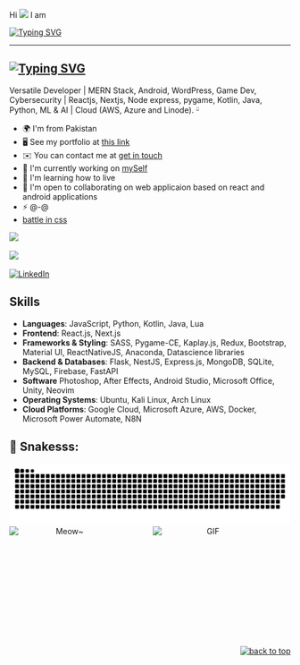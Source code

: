 <div id="tap"> </div>
<p>
  
Hi ![](https://user-images.githubusercontent.com/18350557/176309783-0785949b-9127-417c-8b55-ab5a4333674e.gif) I am 

 [![Typing SVG](https://readme-typing-svg.demolab.com?font=Indie+Flower&duration=1000&pause=500&color=1AF2F7&center=true&vCenter=true&width=70&height=35&lines=Saad;%D8%B3%D8%B9%D8%AF;%E3%82%B5%E3%83%BC%E3%83%89;%EC%82%AC%EB%93%9C;%E8%90%A8%E9%98%BF%E5%BE%B7;%E0%B0%B8%E0%B0%BE%E0%B0%A6%E0%B1%8D)](https://git.io/typing-svg)
</p>

-----
<!--
<a href="https://git.io/typing-svg"><img src="https://readme-typing-svg.demolab.com?font=Indie+Flower&weight=500&size=21&pause=1000&color=10EAF7&width=435&lines=I'm+Syed+Saad+Yousuf+Raza;I+am+a+frontend+and+backend+developer;I+am+a+web+and+android+developer;I+am+from+Pakistan" alt="Typing SVG" /></a>
-->

[![Typing SVG](https://readme-typing-svg.demolab.com?font=Indie+Flower&pause=1000&center=true&vCenter=true&width=435&lines=I'm+Syed+Saad+Yousuf+Raza;I+am+a+frontend+and+backend+developer;I+am+a+web+and+android+developer;I+am+from+Pakistan)](https://git.io/typing-svg)
-----

Versatile Developer | MERN Stack, Android, WordPress, Game Dev, Cybersecurity | Reactjs, Nextjs, Node express, pygame, Kotlin, Java, Python, ML & AI | Cloud (AWS, Azure and Linode). ᵕ̈

*   🌍  I'm from Pakistan
*   🖥️  See my portfolio at [this link](https://github.com/bluekitsune-sad/portfolio-2025)
*   ✉️  You can contact me at [get in touch](mailto:saadyousu64@gmail.com)
*   🚀  I'm currently working on [mySelf](https://github.com/bluekitsune-sad/mentalHealthAnalyzer)
*   🧠  I'm learning how to live
*   🤝  I'm open to collaborating on web applicaion based on react and android applications
*   ⚡  @-@
*   [battle in css](https://cssbattle.dev/)


<a href="https://www.fiverr.com/saadyousuf64" target="_blank" rel="noreferrer"><img src="https://img.shields.io/badge/Fiverr-1DBF73.svg?style=for-the-badge&logo=Fiverr&logoColor=white" /></a>

<a href="https://www.x.com/@sad_yosuf" target="_blank" rel="noreferrer"><img src="https://img.shields.io/twitter/follow/sad_yosuf?logo=twitter&style=for-the-badge&color=0891b2&labelColor=1c1917" /></a>

[![LinkedIn](https://img.shields.io/badge/LinkedIn-0077B5?style=for-the-badge&logo=linkedin&logoColor=white)](https://www.linkedin.com/in/syed-saad-yousuf-raza-a83389243)

</p> 

## Skills

- **Languages**: JavaScript, Python, Kotlin, Java, Lua
- **Frontend**: React.js, Next.js
- **Frameworks & Styling**: SASS, Pygame-CE, Kaplay.js, Redux, Bootstrap, Material UI, ReactNativeJS, Anaconda, Datascience libraries 
- **Backend & Databases**: Flask, NestJS, Express.js, MongoDB, SQLite, MySQL, Firebase, FastAPI
- **Software** Photoshop, After Effects, Android Studio, Microsoft Office, Unity, Neovim
- **Operating Systems**: Ubuntu, Kali Linux, Arch Linux
- **Cloud Platforms**: Google Cloud, Microsoft Azure, AWS, Docker, Microsoft Power Automate, N8N

<!--![Saad Yousuf's GitHub Stats](https://github.com/bluekitsune-sad/bluekitsune-sad/blob/stats-card/profileCardCreation/github_stats_card.svg) -->


<!-- <h2>😅 Joke of the day</h2>
<details>
    <summary>See joke</summary>
    <a href="https://github.com/ABSphreak/readme-jokes">
        <img src="https://readme-jokes.vercel.app/api?theme=tokyonight&hideBorder" alt="Jokes Card" />
    </a>
</details>
<h2> ✍️ Random Dev Quote</h2> 
<details>
  <summary>see Quote</summary>
  <img src="https://quotes-github-readme.vercel.app/api?type=horizontal&theme=tokyonight" alt="Quote not for you"/>
</details> -->

<h2> 🐍 Snakesss:</h2> 
  <picture>
    <source media="(prefers-color-scheme: dark)" srcset="https://raw.githubusercontent.com/bluekitsune-sad/Commit-Snake/output/github-contribution-grid-snake-dark.svg">
    <source media="(prefers-color-scheme: light)" srcset="https://raw.githubusercontent.com/bluekitsune-sad/Commit-Snake/output/github-contribution-grid-snake.svg">
    <img alt="github contribution grid snake animation" src="https://raw.githubusercontent.com/bluekitsune-sad/Commit-Snake/output/github-contribution-grid-snake.svg">
  </picture>
  
<!-- </details> -->
<!-- /media.giphy.com/media/WUlplcMpOCEmTGBtBW/giphy.gif -->
<!--🐱CAT-->
<div align="center">
  <div style="display: grid; grid-template-columns: repeat(2, 1fr); gap: 10px;">
    <img alt="Meow~" width="200px" height="200px" src="https://github.com/bluekitsune-sad/bluekitsune-sad/blob/main/assets/catCode.gif">
    <img alt="GIF" width="200px" height="200px" src="https://media.giphy.com/media/WUlplcMpOCEmTGBtBW/giphy.gif">
  </div>
</div>


<!--<p align="right"><a href="#tap"><img src="https://img.shields.io/static/v1?label&message=back+to+top&color=10EAF7&style=flat&logo" alt="back to top" /></a></p>-->
<p align="right"><a href="#tap"><img src="https://img.shields.io/static/v1?label&message=back+to+top&color=09092a&style=flat&logo" alt="back to top" /></a></p>
